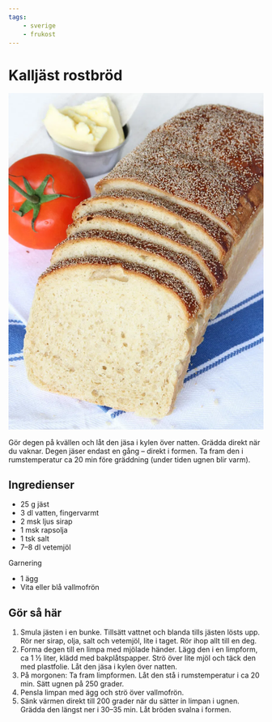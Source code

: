 ```yaml
---
tags:
    - sverige
    - frukost
---
```

# Kalljäst rostbröd

![image](/img/bröd/kalljäst-rostbröd.jpg)

Gör degen på kvällen och låt den jäsa i kylen över natten. Grädda direkt när du vaknar. Degen jäser endast en gång – direkt i formen. Ta fram den i rumstemperatur ca 20 min före gräddning (under tiden ugnen blir varm).

## Ingredienser

- 25 g jäst
- 3 dl vatten, fingervarmt
- 2 msk ljus sirap
- 1 msk rapsolja
- 1 tsk salt
- 7–8 dl vetemjöl

Garnering

- 1 ägg
- Vita eller blå vallmofrön

## Gör så här

1. Smula jästen i en bunke. Tillsätt vattnet och blanda tills jästen lösts upp. Rör ner sirap, olja, salt och vetemjöl, lite i taget. Rör ihop allt till en deg.
2. Forma degen till en limpa med mjölade händer. Lägg den i en limpform, ca 1 ½ liter, klädd med bakplåtspapper. Strö över lite mjöl och täck den med plastfolie. Låt den jäsa i kylen över natten.
3. På morgonen: Ta fram limpformen. Låt den stå i rumstemperatur i ca 20 min. Sätt ugnen på 250 grader.
4. Pensla limpan med ägg och strö över vallmofrön.
5. Sänk värmen direkt till 200 grader när du sätter in limpan i ugnen. Grädda den längst ner i 30–35 min. Låt bröden svalna i formen.

